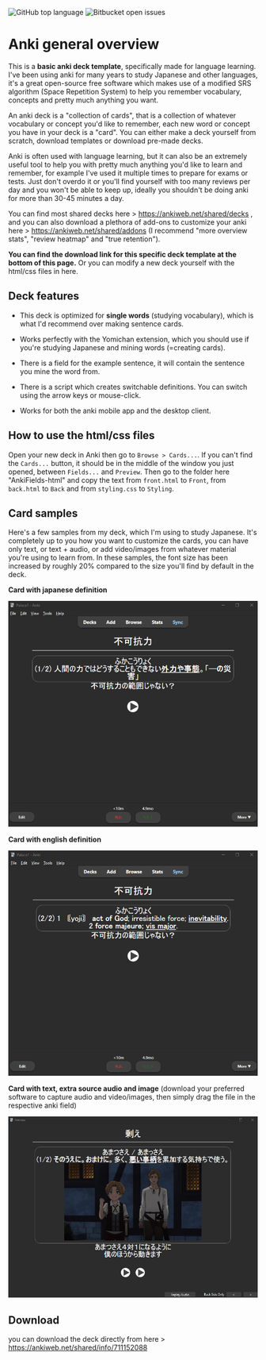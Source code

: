
![GitHub top language](https://img.shields.io/github/languages/top/Wolanet/Anki_deck-language-learning?color=green)
![Bitbucket open issues](https://img.shields.io/bitbucket/issues/Wolanet/Anki_deck-language-learning?color=red)

# Anki general overview
This is a **basic anki deck template**, specifically made for language learning. 
I've been using anki for many years to study Japanese and other languages, it's a great open-source free software which makes use of a modified SRS algorithm (Space Repetition System) to help you remember vocabulary, concepts and pretty much anything you want.

An anki deck is a "collection of cards", that is a collection of whatever vocabulary or concept you'd like to remember, each new word or concept you have in your deck is a "card". You can either make a deck yourself from scratch, download templates or download pre-made decks.

Anki is often used with language learning, but it can also be an extremely useful tool to help you with pretty much anything you'd like to learn and remember, for example I've used it multiple times to prepare for exams or tests. Just don't overdo it or you'll find yourself with too many reviews per day and you won't be able to keep up, ideally you shouldn't be doing anki for more than 30-45 minutes a day.

You can find most shared decks here > https://ankiweb.net/shared/decks , and you can also download a plethora of add-ons to customize your anki here > https://ankiweb.net/shared/addons 
(I recommend "more overview stats", "review heatmap" and "true retention").   

**You can find the download link for this specific deck template at the bottom of this page.** Or you can modify a new deck yourself with the html/css files in here.
<br>


## Deck features

- This deck is optimized for **single words** (studying vocabulary), which is what I'd recommend over making sentence cards.

- Works perfectly with the Yomichan extension, which you should use if you're studying Japanese and mining words (=creating cards).

- There is a field for the example sentence, it will contain the sentence you mine the word from.

- There is a script which creates switchable definitions. You can switch using the arrow keys or mouse-click.

- Works for both the anki mobile app and the desktop client.<br>


## How to use the html/css files

Open your new deck in Anki then go to ```Browse > Cards...```. If you can't find the ```Cards...``` button, it should be in the middle of the window you just opened, between ```Fields...``` and ```Preview```.
Then go to the folder here "AnkiFields-html" and copy the text from ```front.html``` to ```Front```, from ```back.html``` to ```Back``` and from ```styling.css``` to ```Styling```.
<br>

## Card samples
Here's a few samples from my deck, which I'm using to study Japanese. It's completely up to you how you want to customize the cards, you can have only text, or text + audio, or add video/images from whatever material you're using to learn from. In these samples, the font size has been increased by roughly 20% compared to the size you'll find by default in the deck. 
<br>  

**Card with japanese definition**

![Sample image1](image%20samples/card_japanese_def.png)

**Card with english definition**  

![Sample image1](image%20samples/card_english_definition.png)  

**Card with text, extra source audio and image** (download your preferred software to capture audio and video/images, then simply drag the file in the respective anki field) 

![Samplooo image1](image%20samples/cardjp_with_picture.png)


## Download
you can download the deck directly from here > https://ankiweb.net/shared/info/711152088

